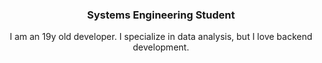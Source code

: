 <div align="center">
  <h3>Systems Engineering Student</h3>
  I am an 19y old developer. I specialize in data analysis, but I love backend development.
</div>
